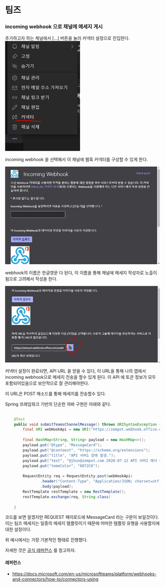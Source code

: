 

# 팀즈



### incoming webhook 으로 채널에 메세지 게시

추가하고자 하는 채널에서 [...] 버튼을 눌러 커넥터 설정으로 진입한다.
![](../_posts/2021-05-11-13-55-22.png)

incoming webhook 을 선택해서 이 채널에 웹훅 커넥터를 구성할 수 있게 한다.

![](../_posts/2021-05-11-13-57-03.png)

webhook의 이름은 한글영문 다 된다, 이 이름을 통해 채널에 메세지 작성자로 노출이 됨으로 고려해서 작성을 한다.

![](../_posts/2021-05-11-13-57-43.png)

커넥터 설정이 완료되면, API URL 을 얻을 수 있다, 이 URL을 통해 나의 앱에서 incoming webhook으로 메세지 전송을 할수 있게 된다.
이 API 에 토큰 정보가 모두 포함되어있음으로 보안적으로 잘 관리해야한다.

이 URL은 POST 메소드를 통해 메세지를 전송할수 있다.

Spring 프레임워크 기반의 단순한 자바 구현은 아래와 같다.

```java

    @Test
    public void submitTeamsChannelMessage() throws URISyntaxException {
        final URI webHookApi = new URI("https://zempot.webhook.office.com/webhookb2/토큰정보..");

        final HashMap<String, String> payload = new HashMap<>();
        payload.put("@type", "MessageCard");
        payload.put("@conteext", "https://schema.org/extensions");
        payload.put("title", "API 서버1 장애 발생.");
        payload.put("text", "@jhun@zempot.com 2020-07-12 API 서버1 에서 하트비트가 10초 이상 수신이 되지 않습니다.");
        payload.put("temeColor", "0072C6");

        RequestEntity req = RequestEntity.post(webHookApi)
                .header("Content-Type", "Application/JSON; charset=utf-8")
                .body(payload);
        RestTemplate restTemplate = new RestTemplate();
        restTemplate.exchange(req, String.class)

    }

```

코드를 보면 알겠지만 REQUEST 패이로드에 MessageCard 라는 구문이 보일것이다. 이는 팀즈 메세지는 일종의 메세지 템플릿이기 때문에 어떠한 템플릿 유형을 사용할지에 대한 설정이다.

위 예시에서는 가장 기본적인 형태로 진행했다.

자세한 것은 [공식 레퍼런스](https://docs.microsoft.com/en-us/microsoftteams/platform/webhooks-and-connectors/how-to/connectors-using) 를 참고하자.


#### 레퍼런스

- https://docs.microsoft.com/en-us/microsoftteams/platform/webhooks-and-connectors/how-to/connectors-using

